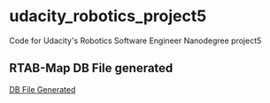 # udacity_robotics_project5
Code for Udacity's Robotics Software Engineer Nanodegree project5

## RTAB-Map DB File generated
[DB File Generated](./rtabmap.db)
